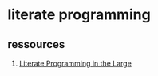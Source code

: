 literate programming
===================



## ressources ##
1. [Literate Programming in the Large](http://www.youtube.com/watch?v=Av0PQDVTP4A)



